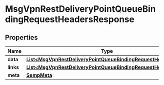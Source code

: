 
# MsgVpnRestDeliveryPointQueueBindingRequestHeadersResponse

## Properties
Name | Type | Description | Notes
------------ | ------------- | ------------- | -------------
**data** | [**List&lt;MsgVpnRestDeliveryPointQueueBindingRequestHeader&gt;**](MsgVpnRestDeliveryPointQueueBindingRequestHeader.md) |  |  [optional]
**links** | [**List&lt;MsgVpnRestDeliveryPointQueueBindingRequestHeaderLinks&gt;**](MsgVpnRestDeliveryPointQueueBindingRequestHeaderLinks.md) |  |  [optional]
**meta** | [**SempMeta**](SempMeta.md) |  | 



